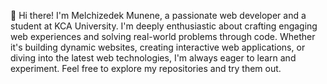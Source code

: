 👋 Hi there! I'm Melchizedek Munene, a passionate web developer and a student at KCA University. I'm deeply enthusiastic about crafting engaging web experiences and solving real-world problems through code. Whether it's building dynamic websites, creating interactive web applications, or diving into the latest web technologies, I'm always eager to learn and experiment. Feel free to explore my repositories and try them out.
